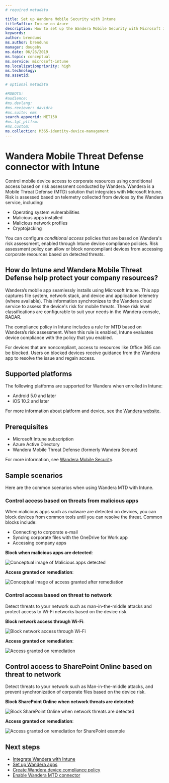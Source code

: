 ```yaml
---
# required metadata

title: Set up Wandera Mobile Security with Intune
titleSuffix: Intune on Azure
description: How to set up the Wandera Mobile Security with Microsoft Intune to control mobile device access to your corporate resources.
keywords:
author: brenduns
ms.author: brenduns
manager: dougeby
ms.date: 06/26/2019
ms.topic: conceptual
ms.service: microsoft-intune
ms.localizationpriority: high
ms.technology:
ms.assetid:  

# optional metadata

#ROBOTS:
#audience:
#ms.devlang:
#ms.reviewer: davidra
#ms.suite: ems
search.appverid: MET150
#ms.tgt_pltfrm:
#ms.custom:
ms.collection: M365-identity-device-management
---
```



# Wandera Mobile Threat Defense connector with Intune  

Control mobile device access to corporate resources using conditional access based on risk assessment conducted by Wandera. Wandera is a Mobile Threat Defense (MTD) solution that integrates with Microsoft Intune.  Risk is assessed based on telemetry collected from devices by the Wandera service, including:
- Operating system vulnerabilities
- Malicious apps installed
- Malicious network profiles
- Cryptojacking

You can configure *conditional access* policies that are based on Wandera's risk assessment, enabled through Intune device compliance policies. Risk assessment policy can allow or block noncompliant devices from accessing corporate resources based on detected threats.  


## How do Intune and Wandera Mobile Threat Defense help protect your company resources?  

Wandera’s mobile app seamlessly installs using Microsoft Intune. This app captures file system, network stack, and device and application telemetry (where available). This information synchronizes to the Wandera cloud service to assess the device's risk for mobile threats. These risk level classifications are configurable to suit your needs in the Wandera console, RADAR.

The compliance policy in Intune includes a rule for MTD  based on Wandera’s risk assessment. When this rule is enabled, Intune evaluates device compliance with the policy that you enabled.

For devices that are noncompliant, access to resources like Office 365 can be blocked. Users on blocked devices receive guidance from the Wandera app to resolve the issue and regain access.

## Supported platforms  

The following platforms are supported for Wandera when enrolled in Intune:

- Android 5.0 and later  
- iOS 10.2 and later  

For more information about platform and device, see the [Wandera website](https://www.wandera.com/why-wandera/features/device-support/).

## Prerequisites  

- Microsoft Intune subscription  
- Azure Active Directory  
- Wandera Mobile Threat Defense (formerly Wandera Secure)  

For more information, see [Wandera Mobile Security](https://www.wandera.com/mobile-security/).
 
## Sample scenarios

Here are the common scenarios when using Wandera MTD with Intune.

### Control access based on threats from malicious apps  

When malicious apps such as malware are detected on devices, you can block devices from common tools until you can resolve the threat. Common blocks  include:  
- Connecting to corporate e-mail  
- Syncing corporate files with the OneDrive for Work app  
- Accessing company apps  

**Block when malicious apps are detected**:

![Conceptual image of Malicious apps detected](./media/wandera-mtd-connector/wandera-malicious-apps-blocked.png)  

**Access granted on remediation**: 

![Conceptual image of access granted after remediation](./media/wandera-mtd-connector/wandera-malicious-apps-unblocked.png)


### Control access based on threat to network  

Detect threats to your network such as man-in-the-middle attacks and protect access to Wi-Fi networks based on the device risk.  

**Block network access through Wi-Fi**:  

![Block network access through Wi-Fi](./media/wandera-mtd-connector/wandera-network-wifi-blocked.png)

**Access granted on remediation**:  

![Access granted on remediation](./media/wandera-mtd-connector/wandera-network-wifi-unblocked.png)  

## Control access to SharePoint Online based on threat to network

Detect threats to your network such as Man-in-the-middle attacks, and prevent synchronization of corporate files based on the device risk.

**Block SharePoint Online when network threats are detected**:  

![Block SharePoint Online when network threats are detected](./media/wandera-mtd-connector/wandera-network-spo-blocked.png)  


**Access granted on remediation**:  

![Access granted on remediation for SharePoint example](./media/wandera-mtd-connector/wandera-network-spo-unblocked.png)  

## Next steps

- [Integrate Wandera with Intune](Wandera-mtd-connector-integration.md)
- [Set up Wandera apps](mtd-apps-ios-app-configuration-policy-add-assign.md)
- [Create Wandera device compliance policy](mtd-device-compliance-policy-create.md)
- [Enable Wandera MTD connector](mtd-connector-enable.md)